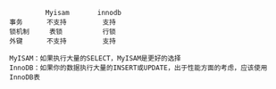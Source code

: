 			 Myisam		  innodb
	事务		不支持			支持
	锁机制     表锁			行锁
	外键		不支持			支持
	
	MyISAM：如果执行大量的SELECT，MyISAM是更好的选择
	InnoDB：如果你的数据执行大量的INSERT或UPDATE，出于性能方面的考虑，应该使用InnoDB表
